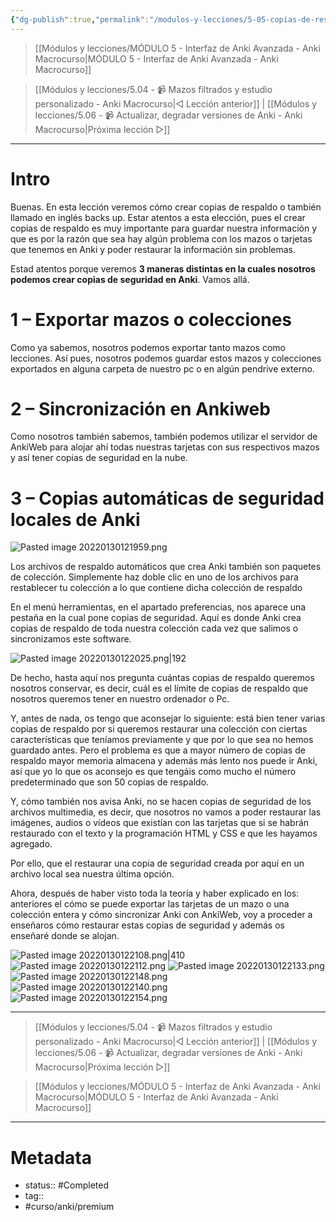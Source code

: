```yaml
---
{"dg-publish":true,"permalink":"/modulos-y-lecciones/5-05-copias-de-respaldo-o-back-ups-anki-macrocurso/","noteIcon":"","updated":"2024-05-22T13:35:11.589+02:00"}
---
```



> [[Módulos y lecciones/MÓDULO 5 - Interfaz de Anki Avanzada - Anki Macrocurso\|MÓDULO 5 - Interfaz de Anki Avanzada - Anki Macrocurso]]

> [[Módulos y lecciones/5.04 - 📹 Mazos filtrados y estudio personalizado - Anki Macrocurso\|◁ Lección anterior]] | [[Módulos y lecciones/5.06 - 📹 Actualizar, degradar versiones de Anki - Anki Macrocurso\|Próxima lección ▷]]

---

# Intro
Buenas. En esta lección veremos cómo crear copias de respaldo o también llamado en inglés backs up. Estar atentos a esta elección, pues el crear copias de respaldo es muy importante para guardar nuestra información y que es por la razón que sea hay algún problema con los mazos o tarjetas que tenemos en Anki y poder restaurar la información sin problemas.

Estad atentos porque veremos **3 maneras distintas en la cuales nosotros podemos crear copias de seguridad en Anki**. Vamos allá.

# 1 – Exportar mazos o colecciones
Como ya sabemos, nosotros podemos exportar tanto mazos como lecciones. Así pues, nosotros podemos guardar estos mazos y colecciones exportados en alguna carpeta de nuestro pc o en algún pendrive externo.

# 2 – Sincronización en Ankiweb
Como nosotros también sabemos, también podemos utilizar el servidor de AnkiWeb para alojar ahí todas nuestras tarjetas con sus respectivos mazos y así tener copias de seguridad en la nube.

# 3 – Copias automáticas de seguridad locales de Anki
![Pasted image 20220130121959.png](/img/user/ANEXOS/Pasted%20image%2020220130121959.png)

Los archivos de respaldo automáticos que crea Anki también son paquetes de colección. Simplemente haz doble clic en uno de los archivos para restablecer tu colección a lo que contiene dicha colección de respaldo

En el menú herramientas, en el apartado preferencias, nos aparece una pestaña en la cual pone copias de seguridad. Aquí es donde Anki crea copias de respaldo de toda nuestra colección cada vez que salimos o sincronizamos este software.

![Pasted image 20220130122025.png|192](/img/user/ANEXOS/Pasted%20image%2020220130122025.png)

De hecho, hasta aquí nos pregunta cuántas copias de respaldo queremos nosotros conservar, es decir, cuál es el límite de copias de respaldo que nosotros queremos tener en nuestro ordenador o Pc.

Y, antes de nada, os tengo que aconsejar lo siguiente: está bien tener varias copias de respaldo por si queremos restaurar una colección con ciertas características que teníamos previamente y que por lo que sea no hemos guardado antes. Pero el problema es que a mayor número de copias de respaldo mayor memoria almacena y además más lento nos puede ir Anki, así que yo lo que os aconsejo es que tengáis como mucho el número predeterminado que son 50 copias de respaldo.

Y, cómo también nos avisa Anki, no se hacen copias de seguridad de los archivos multimedia, es decir, que nosotros no vamos a poder restaurar las imágenes, audios o vídeos que existían con las tarjetas que si se habrán restaurado con el texto y la programación HTML y CSS e que les hayamos agregado.

Por ello, que el restaurar una copia de seguridad creada por aquí en un archivo local sea nuestra última opción.

Ahora, después de haber visto toda la teoría y haber explicado en los: anteriores el cómo se puede exportar las tarjetas de un mazo o una colección entera y cómo sincronizar Anki con AnkiWeb, voy a proceder a enseñaros cómo restaurar estas copias de seguridad y además os enseñaré donde se alojan.

![Pasted image 20220130122108.png|410](/img/user/ANEXOS/Pasted%20image%2020220130122108.png)
![Pasted image 20220130122112.png](/img/user/ANEXOS/Pasted%20image%2020220130122112.png)
![Pasted image 20220130122133.png](/img/user/ANEXOS/Pasted%20image%2020220130122133.png)
![Pasted image 20220130122148.png](/img/user/ANEXOS/Pasted%20image%2020220130122148.png)
![Pasted image 20220130122140.png](/img/user/ANEXOS/Pasted%20image%2020220130122140.png)
![Pasted image 20220130122154.png](/img/user/ANEXOS/Pasted%20image%2020220130122154.png)

---

> [[Módulos y lecciones/5.04 - 📹 Mazos filtrados y estudio personalizado - Anki Macrocurso\|◁ Lección anterior]] | [[Módulos y lecciones/5.06 - 📹 Actualizar, degradar versiones de Anki - Anki Macrocurso\|Próxima lección ▷]]

> [[Módulos y lecciones/MÓDULO 5 - Interfaz de Anki Avanzada - Anki Macrocurso\|MÓDULO 5 - Interfaz de Anki Avanzada - Anki Macrocurso]]

---

# Metadata
- status:: #Completed 
- tag:: 
- #curso/anki/premium  